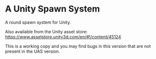 # A Unity Spawn System

A round spawn system for Unity.

Also available from the Unity asset store: https://www.assetstore.unity3d.com/en/#!/content/45124

This is a working copy and you may find bugs in this version that are not present in the UAS version.